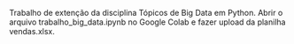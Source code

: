 Trabalho de extenção da disciplina Tópicos de Big Data em Python.
Abrir o arquivo trabalho_big_data.ipynb no Google Colab e fazer upload da planilha vendas.xlsx.
